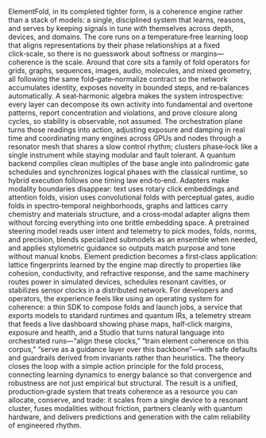ElementFold, in its completed tighter form, is a coherence engine rather than a stack of models: a single, disciplined system that learns, reasons, and serves by keeping signals in tune with themselves across depth, devices, and domains. The core runs on a temperature‑free learning loop that aligns representations by their phase relationships at a fixed click‑scale, so there is no guesswork about softness or margins—coherence is the scale. Around that core sits a family of fold operators for grids, graphs, sequences, images, audio, molecules, and mixed geometry, all following the same fold–gate–normalize contract so the network accumulates identity, exposes novelty in bounded steps, and re‑balances automatically. A seat‑harmonic algebra makes the system introspective: every layer can decompose its own activity into fundamental and overtone patterns, report concentration and violations, and prove closure along cycles, so stability is observable, not assumed. The orchestration plane turns those readings into action, adjusting exposure and damping in real time and coordinating many engines across GPUs and nodes through a resonator mesh that shares a slow control rhythm; clusters phase‑lock like a single instrument while staying modular and fault tolerant. A quantum backend compiles clean multiples of the base angle into palindromic gate schedules and synchronizes logical phases with the classical runtime, so hybrid execution follows one timing law end‑to‑end. Adapters make modality boundaries disappear: text uses rotary click embeddings and attention folds, vision uses convolutional folds with perceptual gates, audio folds in spectro‑temporal neighborhoods, graphs and lattices carry chemistry and materials structure, and a cross‑modal adapter aligns them without forcing everything into one brittle embedding space. A pretrained steering model reads user intent and telemetry to pick modes, folds, norms, and precision, blends specialized submodels as an ensemble when needed, and applies stylometric guidance so outputs match purpose and tone without manual knobs. Element prediction becomes a first‑class application: lattice fingerprints learned by the engine map directly to properties like cohesion, conductivity, and refractive response, and the same machinery routes power in simulated devices, schedules resonant cavities, or stabilizes sensor clocks in a distributed network. For developers and operators, the experience feels like using an operating system for coherence: a thin SDK to compose folds and launch jobs, a service that exports models to standard runtimes and quantum IRs, a telemetry stream that feeds a live dashboard showing phase maps, half‑click margins, exposure and health, and a Studio that turns natural language into orchestrated runs—“align these clocks,” “train element coherence on this corpus,” “serve as a guidance layer over this backbone”—with safe defaults and guardrails derived from invariants rather than heuristics. The theory closes the loop with a simple action principle for the fold process, connecting learning dynamics to energy balance so that convergence and robustness are not just empirical but structural. The result is a unified, production‑grade system that treats coherence as a resource you can allocate, conserve, and trade: it scales from a single device to a resonant cluster, fuses modalities without friction, partners cleanly with quantum hardware, and delivers predictions and generation with the calm reliability of engineered rhythm.
